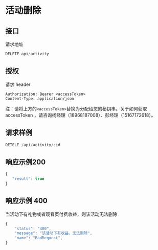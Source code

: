 # 活动删除

## 接口

请求地址

```javascript
DELETE api/activity
```

## 授权

请求 header

```http
Authorization: Bearer <accessToken>
Content-Type: application/json
```

注：请将上方的`<accessToken>`替换为分配给您的秘钥串。关于如何获取 accessToken ，请咨询杨经理（18968187008）、彭经理（15167172618）。

## 请求样例

```typescript
DETELE /api/activity/:id
```

## 响应示例200

```javascript
{
   "result": true
}
```

## 响应示例 400

当活动下有礼物或者观看页付费收益，则该活动无法删除

```javascript
{
    "status": "400",
    "message": "该活动下有收益，无法删除",
    "name": "BadRequest", 
}
```



